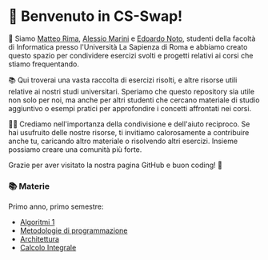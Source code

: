 # 👋 Benvenuto in CS-Swap!

🌟 Siamo [Matteo Rima](https://github.com/rimaout), [Alessio Marini](https://github.com/alem1105) e [Edoardo Noto](https://github.com/notedo), studenti della facoltà di Informatica presso l'Università La Sapienza di Roma e abbiamo creato questo spazio per condividere esercizi svolti e progetti relativi ai corsi che stiamo frequentando.

📚 Qui troverai una vasta raccolta di esercizi risolti, e altre risorse utili relative ai nostri studi universitari. Speriamo che questo repository sia utile non solo per noi, ma anche per altri studenti che cercano materiale di studio aggiuntivo o esempi pratici per approfondire i concetti affrontati nei corsi.

👨‍💻 Crediamo nell'importanza della condivisione e dell'aiuto reciproco. Se hai usufruito delle nostre risorse, ti invitiamo calorosamente a contribuire anche tu, caricando altro materiale o risolvendo altri esercizi. Insieme possiamo creare una comunità più forte.

Grazie per aver visitato la nostra pagina GitHub e buon coding! 🚀

### 📚 Materie
Primo anno, primo semestre:
- [Algoritmi 1](https://github.com/CS-Swap/Algoritmi-1)
- [Metodologie di programmazione](https://github.com/CS-Swap/Metodologie-di-Programmazione)
- [Architettura](https://github.com/CS-Swap/Architettura-degli-Elaboratori)
- [Calcolo Integrale](https://github.com/CS-Swap/Calcolo-Integrale)



